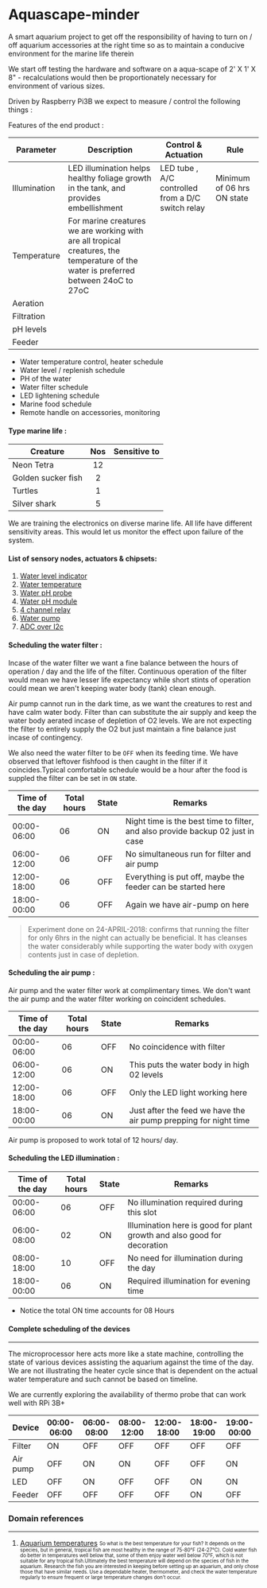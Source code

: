 # Aquascape-minder
A smart aquarium project to get off the responsibility of having to turn on / off aquarium accessories at the right time so as to maintain a conducive environment for the marine life therein

We start off testing the hardware and software on a aqua-scape of 2' X 1' X 8" - recalculations would then be proportionately necessary for environment of various sizes.

Driven by Raspberry Pi3B we expect to measure / control the following things :

Features of the end product :

|Parameter|Description|Control & Actuation|Rule|
|----|----|----|----|
|Illumination|LED illumination helps healthy foliage growth  in the tank, and provides embellishment|LED tube , A/C controlled from a D/C switch relay|Minimum of 06 hrs ON state|
|Temperature|For marine creatures we are working with are all tropical creatures, the temperature of the water is preferred between 24oC to 27oC||
|Aeration|||
|Filtration|||
|pH levels|||
|Feeder|||


- Water temperature control, heater schedule
- Water level / replenish schedule
- PH of the water
- Water filter schedule
- LED lightening schedule
- Marine food schedule
- Remote handle on accessories, monitoring

#### Type marine life :

| Creature            | Nos             | Sensitive to  |
| -------------       |:-------------:  | -----:|
| Neon Tetra          | 12              |       |
| Golden sucker fish  | 2               |       |
| Turtles             | 1               |       |
| Silver shark        | 5               |       |

We are training the electronics on diverse marine life. All life have different sensitivity areas. This would let us monitor the effect upon failure of the system.


#### List of sensory nodes, actuators & chipsets:


1. [Water level indicator](https://www.amazon.in/Phenovo-Sensor-Arduino-Surface-recognition/dp/B0777HZLMP/ref=sr_1_4?ie=UTF8&qid=1524232700&sr=8-4&keywords=water+level+sensor+arduino)
2. [Water temperature](https://www.amazon.in/KitsGuru-Waterproof-DS18B20-Digital-Temperature/dp/B00XTX0UQE/ref=sr_1_1?ie=UTF8&qid=1524232773&sr=8-1&keywords=water+temperature+sensor#detail_bullets_id)
3. [Water pH probe](https://www.amazon.in/Generic-Ph-Electrode-Connector-Controller/dp/B01M6ZKTTG/ref=sr_1_fkmr1_2?ie=UTF8&qid=1524232870&sr=8-2-fkmr1&keywords=water+ph+sensor+arduino)
4. [Water pH module](https://www.amazon.in/SLB-Works-Detection-arduino-Monitoring/dp/B077JRWZSH/ref=sr_1_fkmr1_3?ie=UTF8&qid=1524232870&sr=8-3-fkmr1&keywords=water+ph+sensor+arduino)
5. [4 channel relay](https://www.amazon.in/REES52-Optocoupler-Channel-Control-Arduino/dp/B01HXM1G9Q/ref=sr_1_1?ie=UTF8&qid=1524233009&sr=8-1&keywords=relay+for+arduino)
6. [Water pump](https://www.amazon.in/dp/B07CJG6SJR/ref=sr_1_14?s=industrial&ie=UTF8&qid=1524233181&sr=1-14&keywords=aquarium)
7. [ADC over I2c](https://www.amazon.in/gp/product/B01985E9CW/ref=oh_aui_search_detailpage?ie=UTF8&psc=1)

#### Scheduling the water filter :

Incase of the water filter we want a fine balance between the hours of operation / day and the life of the filter. Continuous operation of the filter would mean we have lesser life expectancy while short stints of operation could mean we aren't keeping water body (tank) clean enough.

Air pump cannot run in the dark time, as we want the creatures to rest and have calm water body. Filter than can substitute the air supply and keep the water body aerated incase of depletion of O2 levels. We are not expecting the filter to entirely supply the O2 but just maintain a fine balance just incase of contingency.

We also need the water filter to be `OFF` when its feeding time. We have observed that leftover fishfood is then caught in the filter if it coincides.Typical comfortable schedule would be a hour after the food is suppled the filter can be set in `ON` state.

|Time of the day|Total hours |State|Remarks|
|-----|-----|-----|----|
|00:00-06:00|06|ON|Night time is the best time to filter, and also provide backup 02 just in case|
|06:00-12:00|06|OFF|No simultaneous run for filter and air pump|
|12:00-18:00|06|OFF|Everything is put off, maybe the feeder can be started here|
|18:00-00:00|06|OFF|Again we have air-pump on here|

> Experiment done on 24-APRIL-2018: confirms that running the filter for only 6hrs in the night can actually be beneficial. It has cleanses the water considerably while supporting the water body with oxygen contents just in case of depletion.

#### Scheduling the air pump :

Air pump and the water filter work at complimentary times. We don't want the air pump and the water filter working on coincident schedules.

|Time of the day|Total hours |State|Remarks|
|-----|-----|-----|-----|
|00:00-06:00|06|OFF|No coincidence with filter|
|06:00-12:00|06|ON|This puts the water body in high 02 levels|
|12:00-18:00|06|OFF|Only the LED light working here|
|18:00-00:00|06|ON|Just after the feed we have the air pump prepping for night time|

Air pump is proposed to work total of 12 hours/ day.

#### Scheduling the LED illumination :

|Time of the day|Total hours |State|Remarks|
|-----|-----|-----|-----|
|00:00-06:00|06|OFF|No illumination required during this slot|
|06:00-08:00|02|ON|Illumination here is good for plant growth and also good for decoration|
|08:00-18:00|10|OFF|No need for illumination during the day|
|18:00-00:00|06|ON|Required illumination for evening time|

- Notice the total ON time accounts for 08 Hours

#### Complete scheduling of the devices
---
The microprocessor here acts more like a state machine, controlling the state of various devices assisting the aquarium against the time of the day. We are not illustrating the heater cycle since that is dependent on the actual water temperature and such cannot be based on timeline.

We are currently exploring the availability of thermo probe that can work well with RPi 3B+


|Device|00:00-06:00|06:00-08:00|08:00-12:00|12:00-18:00|18:00-19:00|19:00-00:00|ON HRS|
|-----|-----|-----|-----|-----|-----|----|----|
|Filter|ON|OFF|OFF|OFF|OFF|OFF|06|
|Air pump|OFF|ON|ON|OFF|OFF|ON|11|
|LED|OFF|ON|OFF|OFF|ON|ON|10|
|Feeder|OFF|OFF|OFF|OFF|ON|OFF|01|


### Domain references
----

1. [Aquarium temperatures](https://www.thesprucepets.com/aquarium-water-temperature-1381896)
<sub><sup>So what is the best temperature for your fish? It depends on the species, but in general, tropical fish are most healthy in the range of 75-80°F (24-27°C). Cold water fish do better in temperatures well below that, some of them enjoy water well below 70°F, which is not suitable for any tropical fish.Ultimately the best temperature will depend on the species of fish in the aquarium. Research the fish you are interested in keeping before setting up an aquarium, and only chose those that have similar needs. Use a dependable heater, thermometer, and check the water temperature regularly to ensure frequent or large temperature changes don't occur.</sup><sub>
